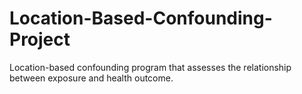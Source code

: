 # Location-Based-Confounding-Project
Location-based confounding program that assesses the relationship between exposure and health outcome. 
